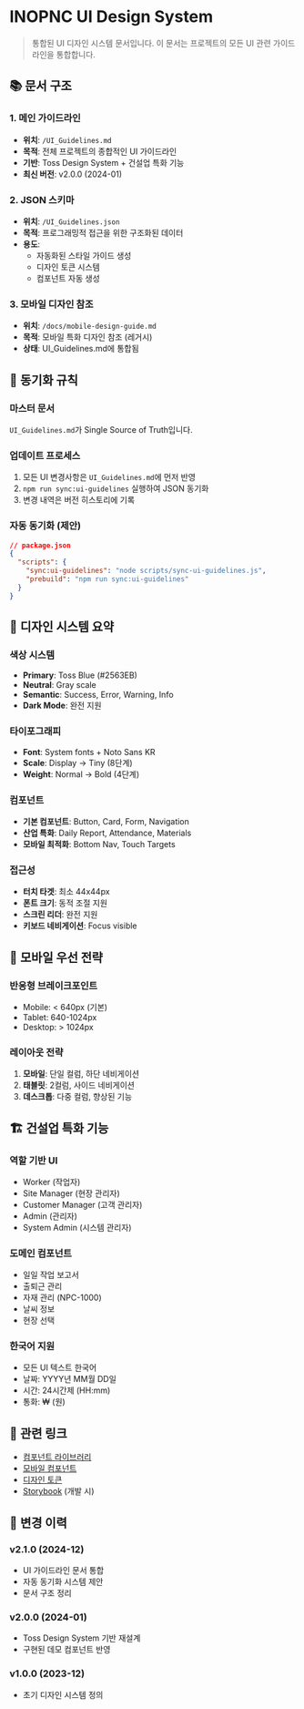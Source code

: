 # INOPNC UI Design System

> 통합된 UI 디자인 시스템 문서입니다. 이 문서는 프로젝트의 모든 UI 관련 가이드라인을 통합합니다.

## 📚 문서 구조

### 1. 메인 가이드라인
- **위치**: `/UI_Guidelines.md`
- **목적**: 전체 프로젝트의 종합적인 UI 가이드라인
- **기반**: Toss Design System + 건설업 특화 기능
- **최신 버전**: v2.0.0 (2024-01)

### 2. JSON 스키마
- **위치**: `/UI_Guidelines.json`
- **목적**: 프로그래밍적 접근을 위한 구조화된 데이터
- **용도**: 
  - 자동화된 스타일 가이드 생성
  - 디자인 토큰 시스템
  - 컴포넌트 자동 생성

### 3. 모바일 디자인 참조
- **위치**: `/docs/mobile-design-guide.md`
- **목적**: 모바일 특화 디자인 참조 (레거시)
- **상태**: UI_Guidelines.md에 통합됨

## 🔄 동기화 규칙

### 마스터 문서
`UI_Guidelines.md`가 Single Source of Truth입니다.

### 업데이트 프로세스
1. 모든 UI 변경사항은 `UI_Guidelines.md`에 먼저 반영
2. `npm run sync:ui-guidelines` 실행하여 JSON 동기화
3. 변경 내역은 버전 히스토리에 기록

### 자동 동기화 (제안)
```json
// package.json
{
  "scripts": {
    "sync:ui-guidelines": "node scripts/sync-ui-guidelines.js",
    "prebuild": "npm run sync:ui-guidelines"
  }
}
```

## 🎨 디자인 시스템 요약

### 색상 시스템
- **Primary**: Toss Blue (#2563EB)
- **Neutral**: Gray scale
- **Semantic**: Success, Error, Warning, Info
- **Dark Mode**: 완전 지원

### 타이포그래피
- **Font**: System fonts + Noto Sans KR
- **Scale**: Display → Tiny (8단계)
- **Weight**: Normal → Bold (4단계)

### 컴포넌트
- **기본 컴포넌트**: Button, Card, Form, Navigation
- **산업 특화**: Daily Report, Attendance, Materials
- **모바일 최적화**: Bottom Nav, Touch Targets

### 접근성
- **터치 타겟**: 최소 44x44px
- **폰트 크기**: 동적 조절 지원
- **스크린 리더**: 완전 지원
- **키보드 네비게이션**: Focus visible

## 📱 모바일 우선 전략

### 반응형 브레이크포인트
- Mobile: < 640px (기본)
- Tablet: 640-1024px
- Desktop: > 1024px

### 레이아웃 전략
1. **모바일**: 단일 컬럼, 하단 네비게이션
2. **태블릿**: 2컬럼, 사이드 네비게이션
3. **데스크톱**: 다중 컬럼, 향상된 기능

## 🏗️ 건설업 특화 기능

### 역할 기반 UI
- Worker (작업자)
- Site Manager (현장 관리자)
- Customer Manager (고객 관리자)
- Admin (관리자)
- System Admin (시스템 관리자)

### 도메인 컴포넌트
- 일일 작업 보고서
- 출퇴근 관리
- 자재 관리 (NPC-1000)
- 날씨 정보
- 현장 선택

### 한국어 지원
- 모든 UI 텍스트 한국어
- 날짜: YYYY년 MM월 DD일
- 시간: 24시간제 (HH:mm)
- 통화: ₩ (원)

## 🔗 관련 링크

- [컴포넌트 라이브러리](/components/ui/)
- [모바일 컴포넌트](/components/mobile/)
- [디자인 토큰](/styles/tokens/)
- [Storybook](http://localhost:6006) (개발 시)

## 📝 변경 이력

### v2.1.0 (2024-12)
- UI 가이드라인 문서 통합
- 자동 동기화 시스템 제안
- 문서 구조 정리

### v2.0.0 (2024-01)
- Toss Design System 기반 재설계
- 구현된 데모 컴포넌트 반영

### v1.0.0 (2023-12)
- 초기 디자인 시스템 정의